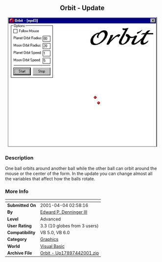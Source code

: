 ﻿<div align="center">

## Orbit \- Update

<img src="PIC200144109437678.GIF">
</div>

### Description

One ball orbits around another ball while the other ball can orbit around the mouse or the center of the form. In the update you can change almost all the variables that affect how the balls rotate.
 
### More Info
 


<span>             |<span>
---                |---
**Submitted On**   |2001-04-04 02:58:16
**By**             |[Edward P\. Denninger III](https://github.com/Planet-Source-Code/PSCIndex/blob/master/ByAuthor/edward-p-denninger-iii.md)
**Level**          |Advanced
**User Rating**    |3.3 (10 globes from 3 users)
**Compatibility**  |VB 5\.0, VB 6\.0
**Category**       |[Graphics](https://github.com/Planet-Source-Code/PSCIndex/blob/master/ByCategory/graphics__1-46.md)
**World**          |[Visual Basic](https://github.com/Planet-Source-Code/PSCIndex/blob/master/ByWorld/visual-basic.md)
**Archive File**   |[Orbit \- Up17897442001\.zip](https://github.com/Planet-Source-Code/edward-p-denninger-iii-orbit-update__1-22129/archive/master.zip)








